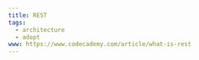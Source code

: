 ```yaml
---
title: REST
tags:
  - architecture
  - adopt
www: https://www.codecademy.com/article/what-is-rest
---
```

